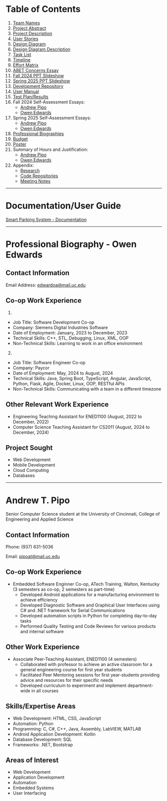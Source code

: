# Table of Contents
1. [Team Names](https://github.com/OwenAEdwards/Senior-Design-Project/blob/main/Project-Description.md#smart-parking-system)
2. [Project Abstract](https://github.com/OwenAEdwards/Senior-Design-Project/blob/main/Project-Abstract.md)
3. [Project Description](https://github.com/OwenAEdwards/Senior-Design-Project/blob/main/Project-Description.md#project-description)
4. [User Stories](https://github.com/OwenAEdwards/Senior-Design-Project/blob/main/User_Stories.md)
5. [Design Diagram](https://github.com/OwenAEdwards/Senior-Design-Project/blob/main/Design_Diagrams/SPS_Design_Diagram.png)
6. [Design Diagram Description](https://github.com/OwenAEdwards/Senior-Design-Project/blob/main/Design_Diagrams/Diagram-Description.md)
7. [Task List](https://github.com/OwenAEdwards/Senior-Design-Project/blob/main/Tasklist.md)
8. [Timeline](https://github.com/OwenAEdwards/Senior-Design-Project/blob/main/Timeline/Timeline.xlsx)
9. [Effort Matrix](https://github.com/OwenAEdwards/Senior-Design-Project/blob/main/Timeline/Effort%20Matrix.xlsx)
10. [ABET Concerns Essay](https://github.com/OwenAEdwards/Senior-Design-Project/blob/main/Essays/Project%20Constraints%20Essay.docx)
11. [Fall 2024 PPT Slideshow](https://github.com/OwenAEdwards/Senior-Design-Project/blob/main/Fall-Presentation/Fall%20Design%20Presentation%20-%20Senior%20Design%20I.pptx)
12. [Spring 2025 PPT Slideshow](https://github.com/OwenAEdwards/Senior-Design-Project/tree/main/Spring-Presentation)
13. [Development Repository](https://github.com/OwenAEdwards/SmartParking)
14. [User Manual](https://pipoat.github.io/cs5002.html)
15. [Test Plan/Results]()
16. Fall 2024 Self-Assessment Essays:
    - [Andrew Pipo](https://github.com/OwenAEdwards/Senior-Design-Project/blob/main/Essays/Pipo_Individual_Capstone_Assessment.docx)
    - [Owen Edwards](https://github.com/OwenAEdwards/Senior-Design-Project/blob/main/Essays/Edwards_Individual_Capstone_Assessment.docx)
17. Spring 2025 Self-Assessment Essays:
    - [Andrew Pipo]()
    - [Owen Edwards]()
18. [Professional Biographies](https://github.com/OwenAEdwards/Senior-Design-Project/blob/main/README.md#professional-biography---owen-edwards)
19. [Budget](https://github.com/OwenAEdwards/Senior-Design-Project/blob/main/Budget.md)
20. [Poster](https://github.com/OwenAEdwards/Senior-Design-Project/blob/main/Expo%20Poster/Smart_Parking_Poster_Updated.pdf)
21. Summary of Hours and Justification:
    - [Andrew Pipo](http://github.com/OwenAEdwards/Senior-Design-Project/blob/main/summary-pipo.md)
    - [Owen Edwards]()
22. Appendix:
    - [Research](https://github.com/OwenAEdwards/Senior-Design-Project/blob/main/Research/Research.md)
    - [Code Repositories](https://github.com/OwenAEdwards/Senior-Design-Project/blob/main/Research/Research.md#code-repositories)
    - [Meeting Notes](https://github.com/OwenAEdwards/Senior-Design-Project/blob/main/Timeline/Meetings.md)
---
# Documentation/User Guide

[Smart Parking System - Documentation](https://pipoat.github.io/cs5002.html)

---
# Professional Biography - Owen Edwards

## Contact Information
Email Address: edwardoa@mail.uc.edu

## Co-op Work Experience
1. 
- Job Title: Software Development Co-op
- Company: Siemens Digital Industries Software
- Date of Employment: January, 2023 to December, 2023
- Technical Skills: C++, STL, Debugging, Linux, XML, OOP
- Non-Technical Skills: Learning to work in an office environment

2. 
- Job Title: Software Engineer Co-op
- Company: Paycor
- Date of Employment: May, 2024 to August, 2024
- Technical Skills: Java, Spring Boot, TypeScript, Angular, JavaScript, Python, Flask, Agile, Docker, Linux, OOP, RESTful APIs
- Non-Technical Skills: Communicating with a team in a different timezone

## Other Relevant Work Experience
- Engineering Teaching Assistant for ENED1100 (August, 2022 to December, 2022)
- Computer Science Teaching Assistant for CS2011 (August, 2024 to December, 2024)

## Project Sought
- Web Development
- Mobile Development
- Cloud Computing
- Databases

---

# Andrew T. Pipo
Senior Computer Science student at the University of Cincinnati, College of Engineering and Applied Science
## Contact Information
Phone: (937) 631-5036

Email: pipoat@mail.uc.edu

## Co-op Work Experience
- Embedded Software Enginner Co-op, ATech Training, Walton, Kentucky (3 semesters as co-op, 2 semesters as part-time)
    - Developed Android applications for a manufacturing environment to achieve efficiency
    - Developed Diagnostic Software and Graphical User Interfaces using C# and .NET framework for Serial Communications
    - Developed automation scripts in Python for completing day-to-day tasks
    - Performed Quality Testing and Code Reviews for various products and internal software

## Other Work Experience
- Associate Peer-Teaching Assistant, ENED1100 (4 semesters)
    - Collaborated with professor to achieve an active classroom for a general engineering course for first year students
    - Facilitated Peer Mentoring sessions for first year-students providing advice and resources for their specific needs
    - Developed curriculum to experiment and implement department-wide in all courses


## Skills/Expertise Areas
- Web Development: HTML, CSS, JavaScript
- Automation: Python
- Programming: C, C#, C++, Java, Assembly, LabVIEW, MATLAB
- Android Application Development: Kotlin
- Database Development: SQL
- Frameworks: .NET, Bootstrap


## Areas of Interest
- Web Development
- Application Development
- Automation
- Embedded Systems
- User Interfacing
